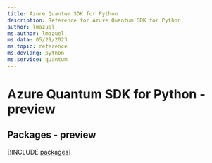 ```yaml
---
title: Azure Quantum SDK for Python
description: Reference for Azure Quantum SDK for Python
author: lmazuel
ms.author: lmazuel
ms.data: 05/29/2023
ms.topic: reference
ms.devlang: python
ms.service: quantum
---
```

# Azure Quantum SDK for Python - preview
## Packages - preview
[!INCLUDE [packages](quantum-index.md)]